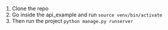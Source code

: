 1. Clone the repo
2. Go inside the api_example and run `source venv/bin/activate`
3. Then run the project `python manage.py runserver`
